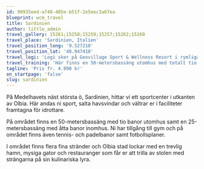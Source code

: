 ```yaml
---
id: 90935eed-a740-405e-b51f-2e5eec3a67ea
blueprint: wcm_travel
title: Sardinien
author: little_admin
travel_gallery: 15261;15258;15259;15257;15262;15260
travel_place: 'Sardinien, Italien'
travel_position_long: '9.527210'
travel_position_lat: '40.947410'
travel_logi: 'Logi sker på Geovillage Sport & Wellness Resort i rymliga och fina rum för 1-4 personer inkl. dusch/WC, luftkonditionering, tv och fritt Wi-Fi. Rummen har balkong eller terrass. Sänglinne, handduk och slutstädning ingår. Måltiderna serveras som buffé på områdets restaurang Tavolara.'
travel_training: 'Här finns en 50-metersbassäng utomhus med totalt tio banor. Bassängen är öppen juni-september. Här finns också en 25-metersbassäng inomhus med totalt åtta banor som håller öppet året runt.'
tagline: 'Pris fr. 4.990 kr'
on_startpage: 'false'
slug: sardinien
---
```

<p>På Medelhavets näst största ö, Sardinien, hittar vi ett sportcenter i utkanten av Olbia. Här andas ni sport, salta havsvindar och vältrar er i faciliteter framtagna för idrottare.</p>
<p>På området finns en 50-metersbassäng med tio banor utomhus samt en 25-metersbassäng med åtta banor inomhus. Ni har tillgång till gym och på området finns även tennis- och padelbanor samt fotbollsplaner.</p>
<p>I området finns flera fina stränder och Olbia stad lockar med en trevlig hamn, mysiga gator och restauranger som får er att trilla av stolen med strängarna på sin kulinariska lyra.</p>

